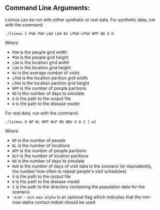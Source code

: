 ## Command Line Arguments:

Loimos can be run with either synthetic or real data. For synthetic data,
run with the command:

```./loimos 1 PGW PGH LGW LGH NV LPGW LPGH NPP ND O D```

Where
- `PGW` is the people grid width
- `PGH` is the people grid height
- `LGW` is the location grid width
- `LGH` is the location grid height
- `NV` is the average number of visits
- `LPGW` is the location parition grid width
- `LPGH` is the location parition grid height
- `NPP` is the number of people paritions
- `ND` is the number of days to simulate
- `O` is the path to the output file
- `D` is the path to the disease model 

For real data, run with the command:

```./loimos 0 NP NL NPP NLP ND NDV O D S [-m]```

Where
- `NP` is the number of people
- `NL` is the number of locations
- `NPP` is the number of people paritions
- `NLP` is the number of location paritions
- `ND` is the number of days to simulate
- `NVD` is the number of days of visit data in the scenario (or equivalently, the number
  how often to repeat people's visit schedules)
- `O` is the path to the output file
- `D` is the path to the disease model
- `S` is the path to the directory containing the population data for the
  scenario
- `-m` or `--min-max-alpha` is an optional flag which indicates that the
  min-max-alpha contact mdoel should be used
